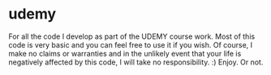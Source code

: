# udemy
For all the code I develop as part of the UDEMY course work. Most of this code is very basic and you can feel free to use it if you wish.
Of course, I make no claims or warranties and in the unlikely event that your life is negatively affected by this code, I will take no responsibility. :) Enjoy. Or not.
